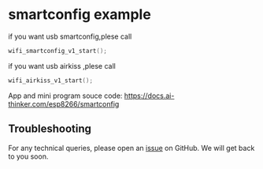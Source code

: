 # smartconfig example

if you want usb smartconfig,plese call 
```c
wifi_smartconfig_v1_start();
```
if you want usb airkiss ,plese call 
```c
wifi_airkiss_v1_start();
```

App and mini program souce code:
https://docs.ai-thinker.com/esp8266/smartconfig

## Troubleshooting

For any technical queries, please open an [issue](https://github.com/Ai-Thinker-Open/Ai-Thinker-WB2/issues) on GitHub. We will get back to you soon.
